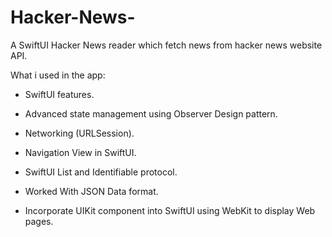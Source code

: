 # Hacker-News-

A SwiftUI Hacker News reader which fetch news from hacker news website API.

What i used in the app:

- SwiftUI features.

- Advanced state management using Observer Design pattern.

- Networking (URLSession).

- Navigation View in SwiftUI.

- SwiftUI List and Identifiable protocol.

- Worked With JSON Data format.

- Incorporate UIKit component into SwiftUI using WebKit to display Web pages.
